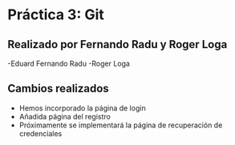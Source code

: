 # Práctica 3: Git
## Realizado por Fernando Radu y Roger Loga
-Eduard Fernando Radu
-Roger Loga
## Cambios realizados
- Hemos incorporado la página de login
- Añadida página del registro
- Próximamente se implementará la página de recuperación de credenciales

